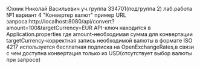 Юхник Николай Васильевич
уч.группа 334701(подгруппа 2)
лаб.работа №1
вариант 4 "Конвертер валют" 
пример URL запроса:http://localhost:8080/api/convert?amount=100&targetCurrency=EUR
API-ключ находится в Application.properties
где amount-необходимая сумма для конвертации
targetCurrency-корректная запись необходимой валюты в формате ISO 4217
используется бесплатная подписка на OpenExchangeRates,в связи с чем доступна конвертация только из USD(отсутствует выбор валюты при запросе)
